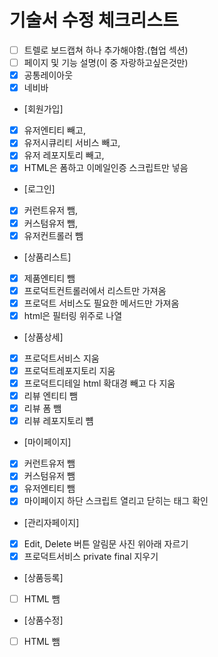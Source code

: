 # 기술서 수정 체크리스트

- [ ] 트렐로 보드캡쳐 하나 추가해야함.(협업 섹션)
- [ ] 페이지 및 기능 설명(이 중 자랑하고싶은것만)
- [x] 공통레이아웃
- [x] 네비바
- [회원가입]
- [x] 유저엔티티 빼고, 
- [x] 유저시큐리티 서비스 빼고, 
- [x] 유저 레포지토리 빼고, 
- [x] HTML은 폼하고 이메일인증 스크립트만 넣음
- [로그인]
- [x] 커런트유저 뺌, 
- [x] 커스텀유저 뺌, 
- [x] 유저컨트롤러 뺌
- [상품리스트]
- [x] 제품엔티티 뺌
- [x] 프로덕트컨트롤러에서 리스트만 가져옴
- [x] 프로덕트 서비스도 필요한 메서드만 가져옴
- [x] html은 필터링 위주로 나열
- [상품상세]
- [x] 프로덕트서비스 지움
- [x] 프로덕트레포지토리 지움
- [x] 프로덕트디테일 html 확대경 빼고 다 지움
- [x] 리뷰 엔티티 뺌
- [x] 리뷰 폼 뺌
- [x] 리뷰 레포지토리 뻄
- [마이페이지]
- [x] 커런트유저 뺌
- [x] 커스텀유저 뺌
- [x] 유저엔티티 뺌
- [x] 마이페이지 하단 스크립트 열리고 닫히는 태그 확인
- [관리자페이지]
- [x] Edit, Delete 버튼 알림문 사진 위아래 자르기
- [x] 프로덕트서비스 private final 지우기
- [상품등록]
- [ ] HTML 뺌
- [상품수정]
- [ ] HTML 뺌
